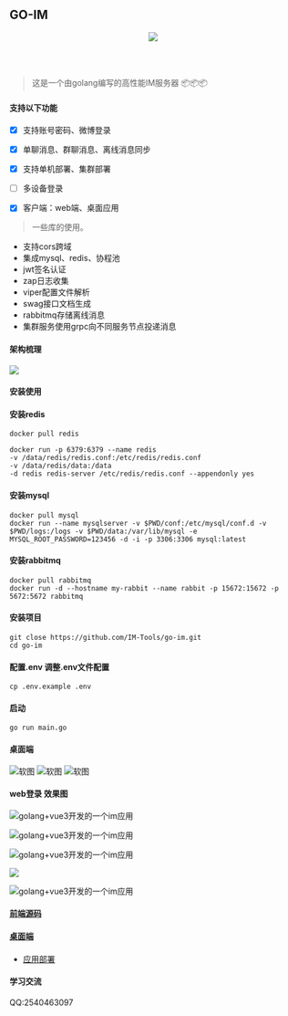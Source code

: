 ## GO-IM

<p align="center">
<img src="https://img.shields.io/badge/license-MIT-green" />
</p>
<br/>
<br/>

> 这是一个由golang编写的高性能IM服务器 📦📦📦

#### 支持以下功能

   - [x] 支持账号密码、微博登录
   - [x] 单聊消息、群聊消息、离线消息同步
   - [x] 支持单机部署、集群部署
   - [ ] 多设备登录
   - [x] 客户端：web端、桌面应用

   
> 一些库的使用。

 * 支持cors跨域
 * 集成mysql、redis、协程池
 * jwt签名认证
 * zap日志收集
 * viper配置文件解析
 * swag接口文档生成
 * rabbitmq存储离线消息
 * 集群服务使用grpc向不同服务节点投递消息
 

   
  
#### 架构梳理



![](https://img-blog.csdnimg.cn/622dd0dcb8de42d3bd2abb6e4a583c92.png?x-oss-process=image/watermark,type_d3F5LXplbmhlaQ,shadow_50,text_Q1NETiBA5r2c6Juw,size_20,color_FFFFFF,t_70,g_se,x_16#pic_center)


#### 安装使用

#### 安装redis
```shell
docker pull redis

docker run -p 6379:6379 --name redis
-v /data/redis/redis.conf:/etc/redis/redis.conf
-v /data/redis/data:/data
-d redis redis-server /etc/redis/redis.conf --appendonly yes
```

#### 安装mysql
```shell
docker pull mysql
docker run --name mysqlserver -v $PWD/conf:/etc/mysql/conf.d -v $PWD/logs:/logs -v $PWD/data:/var/lib/mysql -e MYSQL_ROOT_PASSWORD=123456 -d -i -p 3306:3306 mysql:latest
```
#### 安装rabbitmq
```shell
docker pull rabbitmq
docker run -d --hostname my-rabbit --name rabbit -p 15672:15672 -p 5672:5672 rabbitmq

```
#### 安装项目
```shell
git close https://github.com/IM-Tools/go-im.git
cd go-im
```

#### 配置.env 调整.env文件配置
```shell
cp .env.example .env
```
#### 启动
```shell
go run main.go
```

#### 桌面端

![软图](https://img-blog.csdnimg.cn/280378527ad34e0caac69f6e696c21c0.png?x-oss-process=image/watermark,type_d3F5LXplbmhlaQ,shadow_50,text_Q1NETiBA5r2c6Juw,size_20,color_FFFFFF,t_70,g_se,x_16#pic_center)
![软图](https://img-blog.csdnimg.cn/b04c1fb7ec244a0ea5923199ef4743c5.png?x-oss-process=image/watermark,type_d3F5LXplbmhlaQ,shadow_50,text_Q1NETiBA5r2c6Juw,size_20,color_FFFFFF,t_70,g_se,x_16#pic_center)
![软图](https://img-blog.csdnimg.cn/446c7f1cb8384d2a8f34ff053e43f201.png?x-oss-process=image/watermark,type_d3F5LXplbmhlaQ,shadow_50,text_Q1NETiBA5r2c6Juw,size_20,color_FFFFFF,t_70,g_se,x_16#pic_center)

#### web登录 效果图
![golang+vue3开发的一个im应用](https://cdn.learnku.com/uploads/images/202108/14/32593/aajXTvR3GF.png!large)

![golang+vue3开发的一个im应用](https://cdn.learnku.com/uploads/images/202108/14/32593/2tVT1ndyTS.png!large)

![golang+vue3开发的一个im应用](https://cdn.learnku.com/uploads/images/202108/14/32593/3Gg8G6wca9.png!large)

 ![](https://cdn.learnku.com/uploads/images/202108/14/32593/XnIO6j3QEr.jpg!large)
 
![golang+vue3开发的一个im应用](https://cdn.learnku.com/uploads/images/202108/14/32593/8p1uALKM18.png!large)

#### [前端源码](https://github.com/pl1998/web-im-app)
#### [桌面端](暂未开源)



#### 
  * [应用部署](/docs/1.部署文档.md)

#### 学习交流

QQ:2540463097